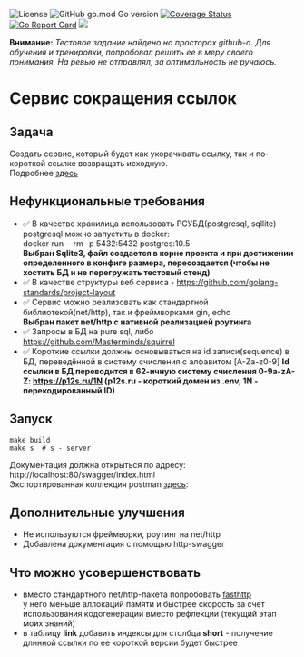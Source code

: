 ![License](https://img.shields.io/github/license/p12s/fintech-link-shorter)
![GitHub go.mod Go version](https://img.shields.io/github/go-mod/go-version/p12s/fintech-link-shorter?style=plastic)
[![Coverage Status](https://codecov.io/gh/p12s/fintech-link-shorter/branch/master/graph/badge.svg?token=4P04TA403S)](https://codecov.io/gh/p12s/fintech-link-shorter)
[![Go Report Card](https://goreportcard.com/badge/github.com/p12s/fintech-link-shorter)](https://goreportcard.com/report/github.com/p12s/fintech-link-shorter)
<img src="https://github.com/p12s/fintech-link-shorter/workflows/lint-build/badge.svg?branch=master">

**Внимание:** *Тестовое задание найдено на просторах github-а. Для обучения и тренировки, попробовал решить ее в меру своего понимания. На ревью не отправлял, за оптимальность не ручаюсь.*

# Сервис сокращения ссылок

## Задача
Создать сервис, который будет как укорачивать ссылку, так и по-короткой ссылке возвращать исходную.   
Подробнее [здесь](task.md)

## Нефункциональные требования
- ✅ В качестве хранилица использовать РСУБД(postgresql, sqllite)  
  postgresql можно запустить в docker:  
  docker run --rm -p 5432:5432 postgres:10.5  
  **Выбран Sqlite3, файл создается в корне проекта и при достижении определенного в конфиге размера, пересоздается (чтобы не хостить БД и не перегружать тестовый стенд)**
- ✅ В качестве структуры веб сервиса - https://github.com/golang-standards/project-layout
- ✅ Сервис можно реализовать как стандартной библиотекой(net/http), так и фреймворками gin, echo  
  **Выбран пакет net/http с нативной реализацией роутинга**
- ✅ Запросы в БД на pure sql, либо https://github.com/Masterminds/squirrel
- ✅ Короткие ссылки должны основываться на id записи(sequence) в БД, переведённой в систему счисления с алфавитом [A-Za-z0-9]
  **Id ссылки в БД переводится в 62-ичную систему счисления 0-9a-zA-Z: https://p12s.ru/1N (p12s.ru - короткий домен из .env, 1N - перекодированный ID)**

## Запуск
```
make build
make s  # s - server
```
Документация должна открыться по адресу:  
http://localhost:80/swagger/index.html  
Экспортированная коллекция postman [здесь](postman/fintech-link-shorter.postman_collection.json):  


## Дополнительные улучшения
- Не используются фреймворки, роутинг на net/http  
- Добавлена документация с помощью http-swagger  

## Что можно усовершенствовать
- вместо стандартного net/http-пакета попробовать [fasthttp](https://github.com/valyala/fasthttp)    
  у него меньше аллокаций памяти и быстрее скорость за счет использования кодогенерации вместо рефлекции (текущий этап моих знаний)  
- в таблицу **link** добавить индексы для столбца **short** - получение длинной ссылки по ее короткой версии будет быстрее

